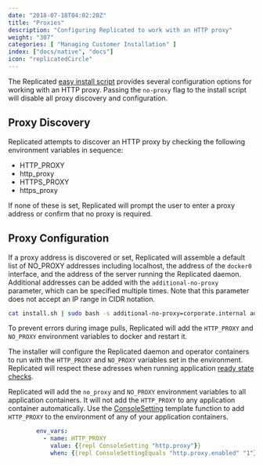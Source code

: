 ```yaml
---
date: "2018-07-18T04:02:20Z"
title: "Proxies"
description: "Configuring Replicated to work with an HTTP proxy"
weight: "307"
categories: [ "Managing Customer Installation" ]
index: ["docs/native", "docs"]
icon: "replicatedCircle"
---
```


The Replicated [easy install script](/docs/native/customer-installations/installing-via-script/) provides several configuration options for working with an HTTP proxy.
Passing the `no-proxy` flag to the install script will disable all proxy discovery and configuration.

## Proxy Discovery

Replicated attempts to discover an HTTP proxy by checking the following environment variables in sequence:

* HTTP_PROXY
* http_proxy
* HTTPS_PROXY
* https_proxy

If none of these is set, Replicated will prompt the user to enter a proxy address or confirm that no proxy is required.

## Proxy Configuration

If a proxy address is discovered or set, Replicated will assemble a default list of NO_PROXY addresses including localhost, the address of the `docker0` interface, and the address of the server running the Replicated daemon. Additional addresses can be added with the `additional-no-proxy` parameter, which can be specified multiple times.
Note that this parameter does not accept an IP range in CIDR notation.

```bash
cat install.sh | sudo bash -s additional-no-proxy=corporate.internal additional-no-proxy=10.128.0.9
```

To prevent errors during image pulls, Replicated will add the `HTTP_PROXY` and `NO_PROXY` environment variables to docker and restart it.

The installer will configure the Replicated daemon and operator containers to run with the `HTTP_PROXY` and `NO_PROXY` variables set in the environment.
Replicated will respect these adresses when running application [ready state checks](/docs/native/packaging-an-application/starting-and-stopping/#ready-state).

Replicated will add the `no_proxy` and `NO_PROXY` environment variables to all application containers.
It will not add the `HTTP_PROXY` to any application container automatically.
Use the [ConsoleSetting](/docs/native/packaging-an-application/template-functions/#consolesetting) template function to add `HTTP_PROXY` to the environment of any of your application containers.
```yaml
        env_vars:
          - name: HTTP_PROXY
            value: {{repl ConsoleSetting "http.proxy"}}
            when: {{repl ConsoleSettingEquals "http.proxy.enabled" "1"}}
```
